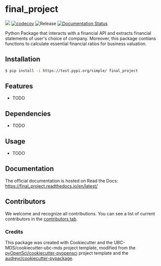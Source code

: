 # final_project 

![](https://github.com/qrguo-0416/final_project/workflows/build/badge.svg) [![codecov](https://codecov.io/gh/qrguo-0416/final_project/branch/main/graph/badge.svg)](https://codecov.io/gh/qrguo-0416/final_project) ![Release](https://github.com/qrguo-0416/final_project/workflows/Release/badge.svg) [![Documentation Status](https://readthedocs.org/projects/final_project/badge/?version=latest)](https://final_project.readthedocs.io/en/latest/?badge=latest)

Python Package that interacts with a financial API and extracts financial statements of user's choice of company. Moreover, this package contians functions to calculate essential financial ratios for business valuation.

## Installation

```bash
$ pip install -i https://test.pypi.org/simple/ final_project
```

## Features

- TODO

## Dependencies

- TODO

## Usage

- TODO

## Documentation

The official documentation is hosted on Read the Docs: https://final_project.readthedocs.io/en/latest/

## Contributors

We welcome and recognize all contributions. You can see a list of current contributors in the [contributors tab](https://github.com/qrguo-0416/final_project/graphs/contributors).

### Credits

This package was created with Cookiecutter and the UBC-MDS/cookiecutter-ubc-mds project template, modified from the [pyOpenSci/cookiecutter-pyopensci](https://github.com/pyOpenSci/cookiecutter-pyopensci) project template and the [audreyr/cookiecutter-pypackage](https://github.com/audreyr/cookiecutter-pypackage).
